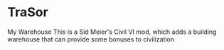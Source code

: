 # TraSor
My Warehouse
This is a Sid Meier's Civil VI mod, which adds a building warehouse that can provide some bonuses to civilization

